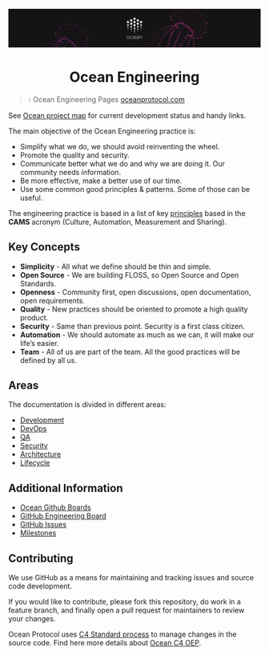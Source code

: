 [![banner](doc/img/repo-banner@2x.png)](https://oceanprotocol.com)

<h1 align="center">Ocean Engineering</h1>

> 💧 Ocean Engineering Pages
> [oceanprotocol.com](https://oceanprotocol.com)

See [Ocean project map](https://github.com/oceanprotocol/engineering/blob/master/PROJECT_MAP.md) for current development status and handy links.



The main objective of the Ocean Engineering practice is:

* Simplify what we do, we should avoid reinventing the wheel.
* Promote the quality and security.
* Communicate better what we do and why we are doing it. Our community needs information.
* Be more effective, make a better use of our time.
* Use some common good principles & patterns. Some of those can be useful.

The engineering practice is based in a list of key [principles](doc/principles.md) based in the **CAMS** acronym (Culture, Automation, Measurement and Sharing).

## Key Concepts

- **Simplicity** - All what we define should be thin and simple.
- **Open Source** - We are building FLOSS, so Open Source and Open Standards.
- **Openness** - Community first, open discussions, open documentation, open requirements.
- **Quality** - New practices should be oriented to promote a high quality product.
- **Security** - Same than previous point. Security is a first class citizen.
- **Automation** - We should automate as much as we can, it will make our life’s easier.
- **Team** - All of us are part of the team. All the good practices will be defined by all us.

## Areas

The documentation is divided in different areas:

- [Development](doc/development.md)
- [DevOps](doc/devops.md)
- [QA](doc/qa.md)
- [Security](doc/security.md)
- [Architecture](doc/architecture.md)
- [Lifecycle](doc/alm.md)


## Additional Information

- [Ocean Github Boards](doc/alm/boards.md)
- [GitHub Engineering Board](https://github.com/oceanprotocol/engineering/projects/1)
- [GitHub Issues](https://github.com/oceanprotocol/engineering/issues)
- [Milestones](https://github.com/oceanprotocol/engineering/milestones?direction=asc&sort=due_date&state=open)

## Contributing

We use GitHub as a means for maintaining and tracking issues and source code development.

If you would like to contribute, please fork this repository, do work in a feature branch, and finally open a pull request for maintainers to review your changes.

Ocean Protocol uses [C4 Standard process](https://github.com/unprotocols/rfc/blob/master/1/README.md) to manage changes in the source code.  Find here more details about [Ocean C4 OEP](https://github.com/oceanprotocol/OEPs/tree/master/1).


